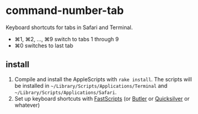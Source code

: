 command-number-tab
==================

Keyboard shortcuts for tabs in Safari and Terminal.

* ⌘1, ⌘2, …, ⌘9 switch to tabs 1 through 9
* ⌘0 switches to last tab


install
-------

1. Compile and install the AppleScripts with `rake install`. The scripts will be installed in `~/Library/Scripts/Applications/Terminal` and `~/Library/Scripts/Applications/Safari`.
2. Set up keyboard shortcuts with [FastScripts][1] (or [Butler][2] or [Quicksilver][3] or whatever)

[1]: http://www.red-sweater.com/fastscripts/
[2]: http://www.petermaurer.de/butler/
[3]: http://blacktree.com/
